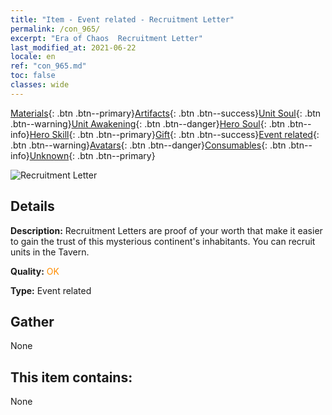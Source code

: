 ```yaml
---
title: "Item - Event related - Recruitment Letter"
permalink: /con_965/
excerpt: "Era of Chaos  Recruitment Letter"
last_modified_at: 2021-06-22
locale: en
ref: "con_965.md"
toc: false
classes: wide
---
```

 [Materials](/Items/){: .btn .btn--primary}[Artifacts](/Items/Artifacts/){: .btn .btn--success}[Unit Soul](/Items/UnitSoul/){: .btn .btn--warning}[Unit Awakening](/Items/UnitAwakening/){: .btn .btn--danger}[Hero Soul](/Items/HeroSoul/){: .btn .btn--info}[Hero Skill](/Items/HeroSkill/){: .btn .btn--primary}[Gift](/Items/Gift/){: .btn .btn--success}[Event related](/Items/Events/){: .btn .btn--warning}[Avatars](/Items/Avatars/){: .btn .btn--danger}[Consumables](/Items/Consumables/){: .btn .btn--info}[Unknown](/Items/Unknown/){: .btn .btn--primary}

 ![Recruitment Letter](/images/t/i_40901.png)

## Details
 **Description:** Recruitment Letters are proof of your worth that make it easier to gain the trust of this mysterious continent's inhabitants. You can recruit units in the Tavern.

 **Quality:** <span style="color: #FF8C00">OK</span>

 **Type:** Event related

## Gather

  None

## This item contains:

  None

